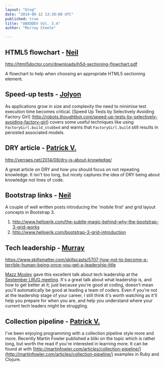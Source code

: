 ```yaml
---
layout: "blog"
date: "2014-09-12 13:30:00 UTC"
published: true
title: "UBXDDEV Vol. 3.4"
author: "Murray Steele"

---
```


## HTML5 flowchart - [Neil](https://twitter.com/NeilvanBeinum)  http://html5doctor.com/downloads/h5d-sectioning-flowchart.pdf  A flowchart to help when choosing an appropriate HTML5 sectioning element.  ## Speed-up tests - [Jolyon](http://www.unboxedconsulting.com/people/jolyon-pawlyn)  As applications grow in size and complexity the need to minimise test execution time becomes critical. [Speed Up Tests by Selectively Avoiding Factory Girl] (http://robots.thoughtbot.com/speed-up-tests-by-selectively-avoiding-factory-girl) covers some useful techniques like using `FactoryGirl.build_stubbed` and warns that `FactoryGirl.build` still results in persisted associated models.  ## DRY article - [Patrick V.](http://www.unboxedconsulting.com/people/patrick-vine)  http://verraes.net/2014/08/dry-is-about-knowledge/  A great article on DRY and how you should focus on not repeating knowledge. It isn't too long, but nicely captures the idea of DRY being about knowledge not lines of code.  ## Bootstrap links - [Neil](https://twitter.com/NeilvanBeinum)  A couple of well written posts introducing the 'mobile first' and grid layout concepts in Bootstrap 3.  1. http://www.helloerik.com/the-subtle-magic-behind-why-the-bootstrap-3-grid-works 2. http://www.helloerik.com/bootstrap-3-grid-introduction  ## Tech leadership - [Murray](http://www.unboxedconsulting.com/people/murray-steele)  https://www.skillsmatter.com/skillscasts/5707-how-not-to-become-a-terrible-human-being-once-you-get-a-leadership-title  [Mazz Mosley](http://houseofmnowster.com/) gave this excellent talk about tech leadership at the [September LRUG meeting](http://lrug.org/meetings/2014/08/27/september-2014-meeting/). It's a great talk about what leadership is, and how to get better at it; just because you're good at coding, doesn't mean you'll automatically be good at leading a team of coders. Even if you're not at the leadership stage of your career, I still think it's worth watching as it'll help you prepare for when you are, and help you understand where your current tech leaders might be struggling.  ## Collection pipeline - [Patrick V.](http://www.unboxedconsulting.com/people/patrick-vine)  I've been enjoying programming with a collection pipeline style more and more. Recently Martin Fowler published a bliki on the topic which is rather long, but worth the read if you're interested in learning more. It can be found at with [http://martinfowler.com/articles/collection-pipeline/](http://martinfowler.com/articles/collection-pipeline/) examples in Ruby and Clojure.


